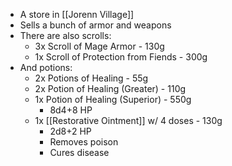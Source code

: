 - A store in [[Jorenn Village]]
- Sells a bunch of armor and weapons
- There are also scrolls:
	- 3x Scroll of Mage Armor - 130g
	- 1x Scroll of Protection from Fiends - 300g
- And potions:
	- 2x Potions of Healing - 55g
	- 2x Potion of Healing (Greater) - 110g
	- 1x Potion of Healing (Superior) - 550g
		- 8d4+8 HP
	- 1x [[Restorative Ointment]] w/ 4 doses - 130g
		- 2d8+2 HP
		- Removes poison
		- Cures disease
